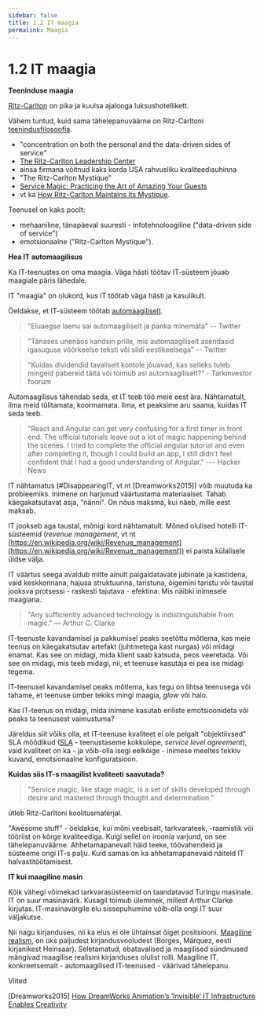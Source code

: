 ```yaml
---
sidebar: false
title: 1.2 IT maagia
permalink: Maagia
---
```


# 1.2 IT maagia

__Teeninduse maagia__

[Ritz-Carlton](https://en.wikipedia.org/wiki/The_Ritz-Carlton_Hotel_Company
) on pika ja kuulsa ajalooga luksushotellikett.

Vähem tuntud, kuid sama tähelepanuväärne on Ritz-Carltoni [teenindusfilosoofia](http://www.ritzcarlton.com/en/about/gold-standards).  

- "concentration on both the personal and the data-driven sides of service"
- [The Ritz-Carlton Leadership Center](http://ritzcarltonleadershipcenter.com/)
- ainsa firmana võitnud kaks korda USA rahvusliku kvaliteediauhinna
- "The Ritz-Carlton Mystique"
- [Service Magic: Practicing the Art of Amazing Your Guests](http://ritzcarltonleadershipcenter.com/2016/02/service-magic-practicing-the-art-of-amazing-your-guests/)
- vt ka [How Ritz-Carlton Maintains its Mystique](https://www.bloomberg.com/news/articles/2007-02-13/how-ritz-carlton-maintains-its-mystiquebusinessweek-business-news-stock-market-and-financial-advice).

Teenusel on kaks poolt:

-  mehaaniline, tänapäeval suuresti - infotehnoloogiline ("data-driven side of service")
- emotsionaalne ("Ritz-Carlton Mystique").

__Hea IT automaagilisus__

Ka IT-teenustes on oma maagia. Väga hästi töötav IT-süsteem jõuab maagiale päris lähedale.

IT "maagia" on olukord, kus IT töötab väga hästi ja kasulikult.

Öeldakse, et IT-süsteem töötab [automaagiliselt](https://en.wikipedia.org/wiki/Magic_(programming)).

> "Eluaegse laenu sai automaagiliselt ja panka minemata" -- Twitter

> "Tänases unenäos kandsin prille, mis automaagiliselt asendasid igasuguse võõrkeelse teksti või sildi eestikeelsega" -- Twitter

> "Kuidas dividendid tavaliselt kontole jõuavad, kas selleks tuleb mingeid pabereid täita või toimub asi automaagiliselt?" - Tarkinvestor foorum

Automaagilisus tähendab seda, et IT teeb töö meie eest ära. Nähtamatult, ilma meid tülitamata, koormamata. Ilma, et peaksime aru saama, kuidas IT seda teeb.

> "React and Angular can get very confusing for a first timer in front end. The official tutorials leave out a lot of magic happening behind the scenes. I tried to complete the official angular tutorial and even after completing it, though I could build an app, I still didn't feel confident that I had a good understanding of Angular." --- Hacker News

IT nähtamatus (#DisappearingIT, vt nt [Dreamworks2015]) võib muutuda ka probleemiks. Inimene on harjunud väärtustama materiaalset. Tahab käegakatsutavat asja, "nänni". On nõus maksma, kui näeb, mille eest maksab.

IT jookseb aga taustal, mõnigi kord nähtamatult. Mõned olulised hotelli  IT-süsteemid (_revenue management_, vt nt [https://en.wikipedia.org/wiki/Revenue_management](https://en.wikipedia.org/wiki/Revenue_management)) ei paista külalisele üldse välja.

IT väärtus seega avaldub mitte ainult paigaldatavate jubinate ja kastidena, vaid keskkonnana, hajusa struktuurina, taristuna, õigemini taristu või taustal jooksva protsessi - raskesti tajutava - efektina. Mis näibki inimesele maagiana.

> "Any sufficiently advanced technology is indistinguishable from magic." &mdash; Arthur C. Clarke

IT-teenuste kavandamisel ja pakkumisel peaks seetõttu mõtlema, kas meie teenus on käegakatsutav artefakt (juhtmetega kast nurgas) või midagi enamat. Kas see on midagi, mida klient saab katsuda, peos veeretada. Või see on midagi, mis teeb midagi, nii, et teenuse kasutaja ei pea ise midagi tegema.

IT-teenusel kavandamisel peaks mõtlema, kas tegu on lihtsa teenusega või tahame, et teenuse ümber tekiks mingi maagia, _glow_ või halo.

Kas IT-teenus on midagi, mida inimene kasutab eriliste emotsioonideta või peaks ta teenusest vaimustuma?

Järeldus siit võiks olla, et IT-teenuse kvaliteet ei ole pelgalt "objektiivsed" SLA mõõdikud ([SLA](https://en.wikipedia.org/wiki/Service-level_agreement) - teenustaseme kokkulepe, _service level agreement_), vaid kvaliteet on ka - ja võib-olla isegi eelkõige - inimese meeltes tekkiv kuvand, emotsionaalne konfiguratsioon.

__Kuidas siis IT-s maagilist kvaliteeti saavutada?__

> "Service magic, like stage magic, is a set of skills developed through desire and mastered through thought and determination."

ütleb Ritz-Carltoni koolitusmaterjal.

"Awesome stuff" - öeldakse, kui mõni veebisait, tarkvarateek, -raamistik või tööriist on kõrge kvaliteediga. Kuigi sellel on iroonia varjund, on see tähelepanuväärne. Ahhetamapanevalt häid teeke, töövahendeid ja süsteeme ongi IT-s palju. Kuid samas on ka ahhetamapanevaid  näiteid IT halvastitöötamisest. 

__IT kui maagiline masin__

Kõik vähegi võimekad tarkvarasüsteemid on taandatavad Turingu masinale. IT on suur masinavärk. Kusagil toimub üleminek, millest Arthur Clarke kirjutas. IT-masinavärgile elu sissepuhumine võib-olla ongi IT suur väljakutse.

Nii nagu kirjanduses, nii ka elus ei ole ühtainsat õiget positsiooni. [Maagiline realism](https://et.wikipedia.org/wiki/Maagiline_realism), on üks paljudest kirjandusvooludest (Borges, Márquez, eesti kirjanikest Heinsaar). Seletamatud, ebatavalised ja  maagilised sündmused mängivad maagilise realismi kirjanduses olulist rolli. Maagiline IT, konkreetsemalt - automaagilised IT-teenused - väärivad tähelepanu.

Viited

[Dreamworks2015] [How DreamWorks Animation’s ‘Invisible’ IT Infrastructure Enables Creativity](https://www.hpematter.com/issue-no-7-fall-2015/heres-how-dreamworks-invisible-it-infrastructure-enables-creativity)